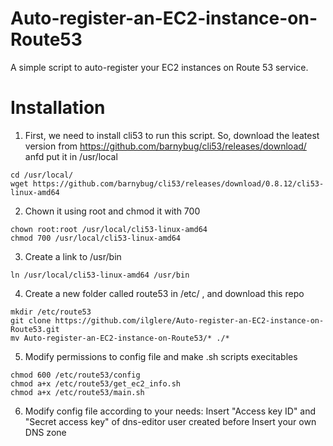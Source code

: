 # Auto-register-an-EC2-instance-on-Route53
A simple script to auto-register your EC2 instances on Route 53 service.
# Installation
1. First, we need to install cli53 to run this script.
So, download the leatest version from https://github.com/barnybug/cli53/releases/download/ anfd put it in /usr/local
```
cd /usr/local/
wget https://github.com/barnybug/cli53/releases/download/0.8.12/cli53-linux-amd64
```
2. Chown it using root and chmod it with 700
```
chown root:root /usr/local/cli53-linux-amd64
chmod 700 /usr/local/cli53-linux-amd64
```
3. Create a link to /usr/bin
```
ln /usr/local/cli53-linux-amd64 /usr/bin
```
4. Create a new folder called route53 in /etc/ , and download this repo
```
mkdir /etc/route53
git clone https://github.com/ilglere/Auto-register-an-EC2-instance-on-Route53.git
mv Auto-register-an-EC2-instance-on-Route53/* ./*
```
5. Modify permissions to config file and make .sh scripts execitables
```
chmod 600 /etc/route53/config
chmod a+x /etc/route53/get_ec2_info.sh
chmod a+x /etc/route53/main.sh
```
6. Modify config file according to your needs:
  Insert "Access key ID" and "Secret access key" of dns-editor user created before
  Insert your own DNS zone
